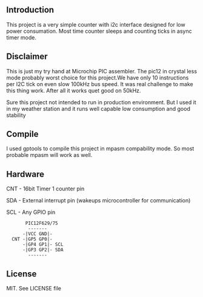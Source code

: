 ## Introduction

This project is a very simple counter with i2c interface designed for low power consumation. Most time counter sleeps and counting ticks in async timer mode. 

## Disclaimer
This is just my try hand at Microchip PIC assembler.
The pic12 in crystal less mode probably worst choice for this project.We have only 10 instructions per I2C tick on even slow 100kHz bus speed. It was real challenge to make this thing work. After all it works quet good on 50kHz.
 
Sure this project not intended to run in production environment. But I used it in my weather station and it runs well capable low consumption and good stability

## Compile 
I used gptools to compile this project in mpasm compability mode. So most probable mpasm will work as well.

## Hardware 

CNT - 16bit Timer 1 counter pin

SDA - External interrupt pin (wakeups microcontroller for communication)

SCL - Any GPIO pin

```
       PIC12F629/75 
        -------          
      -|VCC GND|-         
  CNT -|GP5 GP0|-        
      -|GP4 GP1|- SCL    
      -|GP3 GP2|- SDA     
        -------    
```
## License
MIT. See LICENSE file 
